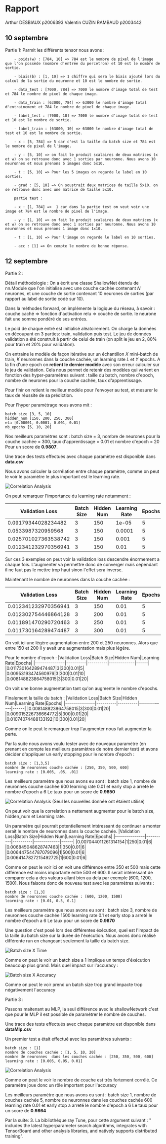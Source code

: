 # Rapport
Arthur DESBIAUX p2006393
Valentin CUZIN RAMBAUD p2003442
## 10 septembre

Partie 1:
    Parmit les différents tensor nous avons :

        - poids(w) : [784, 10] => 784 est le nombre de pixel de l'image que l'on possède (nombre d'entrée du percetron) et 10 est le nombre de sortie.

        - biais(b) : [1, 10] => 1 chiffre qui sera le biais ajouté lors du calcul de la sortie du neuronne et 10 est le nombre de sortie.

        - data_test : [7000, 784] => 7000 le nombre d'image total de test et 784 le nombre de pixel de chaque image.

        - data_train : [63000, 784] => 63000 le nombre d'image total d'entrainement et 784 le nombre de pixel de chaque image.

        - label_test : [7000, 10] => 7000 le nombre d'image total de test et 10 est le nombre de sortie.

        - label_train : [63000, 10] => 63000 le nombre d'image total de test et 10 est le nombre de sortie.

        - x : [5, 784] => 5 car c'est la taille du batch size et 784 est  le nombre de pixel de l'image.

        - y : [5, 10] => on fait le produit scalaires de deux matrices (x et w) on se retrouve donc avec 1 sorties par neuronne. Nous avons 10 neuronnes et nous prenons 5 images donc 5x10. 

        - t : [5, 10] => Pour les 5 images on regarde le label en 10 sorties.

        - grad : [5, 10] => On soustrait deux matrices de taille 5x10, on se retrouve donc avec une matrice de taille 5x10.

        partie test :

        - x : [1, 784] =>  1 car dans la partie test on veut voir une image et 784 est le nombre de pixel de l'image.

        - y : [1, 10] => on fait le produit scalaires de deux matrices (x et w) on se retrouve donc avec 1 sorties par neuronne. Nous avons 10 neuronnes et nous prenons 1 image donc 1x10. 

        - t : [1, 10] => Pour l'image on regarde le label en 10 sorties.

        - acc : [1] => On compte le nombre de bonne réponse.
## 12 septembre
Partie 2 :

Détail méthodologie : On a écrit une classe ShallowNet étendu de nn.Module que l'on initialise avec une couche cachée contenant $N$ neurones, et une couche de sortie contenant 10 neurones de sorties (par rapport au label de sortie codé sur 10). 

Dans la méthodes forward, on implémente la logique du réseau, à savoir : couche caché => fonction d'activation relu => couche de sortie. le neurone fait une somme pondéré de ses entrées. 

Le poid de chaque entré est initialisé aléatoirement. On charge la données en découpant en 3 parties: train, validation puis test. Le jeu de données validation a été construit à partir de celui de train (on split le jeu en 2, 80% pour train et 20% pour validation).

On entraine le modèle de façon itérative sur un échantillon $X$ mini-batch de train, $K$ neuronnes dans la couche cachée, un learning rate $L$ et $Y$ epochs. A la fin d'une epoch on **retient le dernier modèle** avec son erreur calculer sur le jeu de validation. Cela nous permet de retenir des modèles qui varient en fonction des hyper-paramètres suivant : taille du batch, nombre d'epoch, nombre de neurones pour la couche cachée, taux d'apprentissage.

Pour finir on retient le meilleur modèle pour l'envoyer au test, et mesurer le taux de réussite de sa prédiction.


Pour l'hyper paramètrage nous avons mit : 
```
batch_size [3, 5, 10]
hidden_num [150, 200, 250, 300]
eta [0.00001, 0.0001, 0.001, 0.01]
nb_epochs [5, 10, 20]
```
Nos meilleurs paramètres sont :
batch size = 3, nombre de neurones pour la couche cachée = 300, taux d'apprentissage = 0.01 et nombre d'epoch = 20
Pour un score de **0.9807**. 

Une trace des tests effectués avec chaque paramètre est disponible dans **data.csv**


Nous avons calculer la corrélation entre chaque paramètre, comme on peut le voir le paramètre le plus important est le learning rate.

![Correlation Analysis](Correlation.png "Correlation Analysis")

On peut remarquer l'importance du learning rate notamment : 

|Validation Loss|Batch Size|Hidden Num|Learning Rate|Epochs|
|---------------|----------|----------|-------------|------|
|0.09179344028234482|3|150|1e-05|5|
|0.0533987320959568|3|150|0.0001|5|
|0.025701027363538742|3|150|0.001|5|
|0.012341232970356941|3|150|0.01|5|


Sur ces 3 exemples on peut voir la validation loss descendre énormement a chaque fois. L'augmenter va permettre donc de converger mais cependant il ne faut pas le mettre trop haut sinon l'effet sera inverse.

Maintenant le nombre de neuronnes dans la couche cachée :

|Validation Loss|Batch Size|Hidden Num|Learning Rate|Epochs|
|---------------|----------|----------|-------------|------|
|0.012341232970356941|3|150|0.01|5|
|0.012302754446864128|3|200|0.01|5|
|0.011891470290720463|3|250|0.01|5|
|0.011730164289474487|3|300|0.01|5|

On voit ici une légère augmentation entre 200 et 250 neuronnes. Alors que entre 150 et 200 il y avait une augmentation mais plus légére.

Pour le nombre d'epoch :
|Validation Loss|Batch Size|Hidden Num|Learning Rate|Epochs|
|---------------|----------|----------|-------------|------|
|0.011730164289474487|3|300|0.01|5|
|0.00953193474560976|3|300|0.01|10|
|0.008148823864758015|3|300|0.01|20|

On voit une bonne augmentation tant qu'on augmente le nombre d'epochs.

Finalement la taille du batch :
|Validation Loss|Batch Size|Hidden Num|Learning Rate|Epochs|
|---------------|----------|----------|-------------|------|
|0.008148823864758015|3|300|0.01|20|
|0.009015226736664772|5|300|0.01|20|
|0.01074074488133192|10|300|0.01|20|

Comme on le peut le remarquer trop l'augmenter nous fait augmenter la perte. 

Par la suite nous avons voulu tester avec de nouveaux paramètre (en prenant en compte les meilleurs paramètres de notre dernier test) et avons décider d'appliquer un early stopping pour le nombre d'epoch :

```
batch size : [1,3,5]
nombre de neuronnes couche cachée : [250, 350, 500, 600]
learning rate : [0.005, .05, .01]
```
Les meilleurs paramètre que nous avons eu sont :  batch size 1, nombre de neuronnes couche cachée 600 learning rate 0.01 et early stop a arreté le nombre d'epoch a 6
Le taux pour un score de **0.9850**

![Correlation Analysis](Correlation2.png "Correlation Analysis")
(Seul les nouvelles donnée ont étaient utilisé)

On peut voir que la correlation a nettement augmenter pour le batch size, hidden_num et Learning rate.

Un paramètre qui pourrait potentiellement intéressant de continuer a monter serait le nombre de neuronnes dans la couche cachée.
|Validation Loss|Batch Size|Hidden Num|Learning Rate|Epochs|
|---------------|----------|----------|-------------|------|
|0.007044011261314154|1|250|0.01|6|
|0.006845048628747463|1|350|0.01|6|
|0.006447544787079096|1|500|0.01|6|
|0.0064147827215492725|1|600|0.01|6|

Comme on peut le voir ici on voit une différence entre 350 et 500 mais cette différence est moins importante entre 500 et 600. Il serait intéressant de comparer cela a des valeurs allant bien au dela par exemple [600, 1200, 1500]. Nous faisons donc de nouveau test avec les paramètres suivants : 

```
batch size : [1,3]
nombre de neuronnes couche cachée : [600, 1200, 1500]
learning rate : [0.01, 0.5, 0.1]
```

Les meilleurs paramètre que nous avons eu sont :  batch size 3, nombre de neuronnes couche cachée 1500 learning rate 0.1 et early stop a arreté le nombre d'epoch a 6
Le taux pour un score de **0.9870**

Une question c'est posé lors des différentes éxécution, quel est l'impact de la taille du batch size sur la durée de l'éxécution. Nous avons donc réalisé différente run en changeant seulement la taille du batch size.

![Batch size X Time](batchSizeWelapsedTime.png "Batch size X Time")

Comme on peut le voir un batch size a 1 implique un temps d'éxécution beaucoup plus grand. Mais quel impact sur l'accuracy :

![Batch size X Accuracy](batchSizeWaccuracy.png "Batch size X Accuracy")

Comme on peut le voir prend un batch size trop grand impacte trop négativement l'accuracy


Partie 3 :

Passons maitenant au MLP, la seul différence avec le shallowNetwork c'est que pour le MLP il est possible de paramètrer le nombre de couches.

Une trace des tests effectués avec chaque paramètre est disponible dans **dataMlp.csv**

Un premier test a était effectué avec les paramètres suivants :

```
batch size : [1]
nombre de couches cachée : [1, 5, 10, 20]
nombre de neuronnes  dans les couches cachée : [250, 350, 500, 600]
learning rate : [0.005, 0.05, 0.01]
```

![Correlation Analysis](Correlation3.png "Correlation Analysis")

Comme on peut le voir le nombre de couche est très fortement corrélé. Ce paramètre joue donc un rôle important pour l'accuracy


Les meilleurs paramètre que nous avons eu sont :  batch size 1, nombre de couches cachée 5, nombre de neuronnes  dans les couches cachée 600 learning rate 0.01 et early stop a arreté le nombre d'epoch a 6
Le taux pour un score de **0.9864**

Par la suite:
3. La bibliothèque ray Tune, pour cette argument suivant : " includes the latest hyperparameter search algorithms, integrates with TensorBoard and other analysis libraries, and natively supports distributed training".